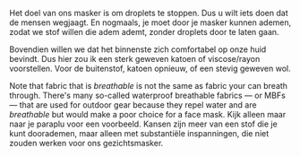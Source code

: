 Het doel van ons masker is om droplets te stoppen. Dus u wilt iets doen dat de mensen wegjaagt. En nogmaals, je moet door je masker kunnen ademen, zodat we stof willen die adem ademt, zonder droplets door te laten gaan.

Bovendien willen we dat het binnenste zich comfortabel op onze huid bevindt. Dus hier zou ik een sterk geweven katoen of viscose/rayon voorstellen. Voor de buitenstof, katoen opnieuw, of een stevig geweven wol.

<Note>

Note that fabric that is _breathable_ is not the same as fabric your can breath through.
There's many so-called waterproof breathable fabrics — or MBFs — that are used for outdoor gear because they
repel water and are _breathable_ but would make a poor choice for a face mask.
Kijk alleen maar naar je paraplu voor een voorbeeld. Kansen zijn meer van een stof die je kunt doorademen,
maar alleen met substantiële inspanningen, die niet zouden werken voor ons gezichtsmasker.

</Note>
